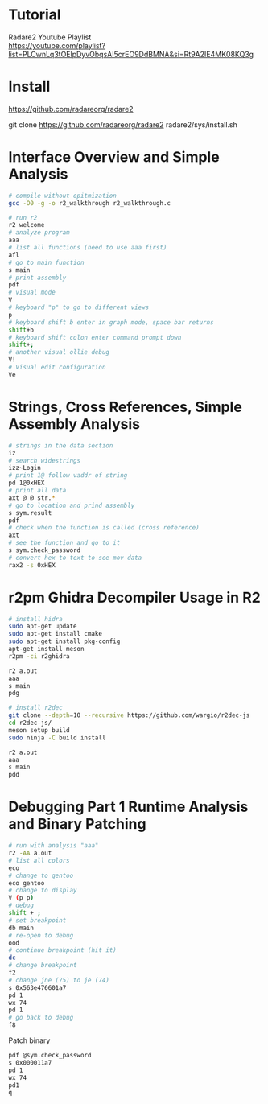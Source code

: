 # Tutorial

Radare2 Youtube Playlist  
https://youtube.com/playlist?list=PLCwnLq3tOElpDyvObqsAI5crEO9DdBMNA&si=Rt9A2IE4MK08KQ3g

# Install

https://github.com/radareorg/radare2

git clone https://github.com/radareorg/radare2
radare2/sys/install.sh

# Interface Overview and Simple Analysis

```bash
# compile without opitmization
gcc -O0 -g -o r2_walkthrough r2_walkthrough.c

# run r2
r2 welcome
# analyze program
aaa
# list all functions (need to use aaa first)
afl
# go to main function
s main
# print assembly
pdf
# visual mode
V
# keyboard "p" to go to different views
p
# keyboard shift b enter in graph mode, space bar returns
shift+b
# keyboard shift colon enter command prompt down
shift+;
# another visual ollie debug
V!
# Visual edit configuration
Ve
```

# Strings, Cross References, Simple Assembly Analysis

```bash
# strings in the data section
iz
# search widestrings
izz~Login
# print 1@ follow vaddr of string
pd 1@0xHEX
# print all data
axt @ @ str.*
# go to location and prind assembly
s sym.result
pdf
# check when the function is called (cross reference)
axt
# see the function and go to it
s sym.check_password
# convert hex to text to see mov data
rax2 -s 0xHEX
```

# r2pm Ghidra Decompiler Usage in R2

```bash
# install hidra
sudo apt-get update
sudo apt-get install cmake
sudo apt-get install pkg-config
apt-get install meson
r2pm -ci r2ghidra

r2 a.out
aaa
s main
pdg

# install r2dec
git clone --depth=10 --recursive https://github.com/wargio/r2dec-js
cd r2dec-js/
meson setup build
sudo ninja -C build install

r2 a.out
aaa
s main
pdd
```

# Debugging Part 1 Runtime Analysis and Binary Patching

```bash
# run with analysis "aaa"
r2 -AA a.out
# list all colors
eco
# change to gentoo
eco gentoo
# change to display
V (p p)
# debug
shift + ;
# set breakpoint
db main
# re-open to debug
ood
# continue breakpoint (hit it)
dc
# change breakpoint
f2
# change jne (75) to je (74)
s 0x563e476601a7
pd 1
wx 74
pd 1
# go back to debug
f8
```

Patch binary

```bash
pdf @sym.check_password
s 0x000011a7
pd 1
wx 74
pd1
q
```
